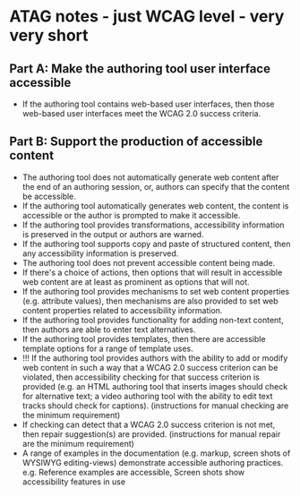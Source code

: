 # ATAG notes - just WCAG level - very very short

## Part A: Make the authoring tool user interface accessible

- If the authoring tool contains web-based user interfaces, then those web-based user interfaces meet the WCAG 2.0 success criteria.

## Part B: Support the production of accessible content

- The authoring tool does not automatically generate web content after the end of an authoring session, or, authors can specify that the content be accessible.
- If the authoring tool automatically generates web content, the content is accessible or the author is prompted to make it accessible.
- If the authoring tool provides transformations, accessibility information is preserved in the output or authors are warned.
- If the authoring tool supports copy and paste of structured content, then any accessibility information is preserved.
- The authoring tool does not prevent accessible content being made.
- If there's a choice of actions, then options that will result in accessible web content are at least as prominent as options that will not.
- If the authoring tool provides mechanisms to set web content properties (e.g. attribute values), then mechanisms are also provided to set web content properties related to accessibility information.
- If the authoring tool provides functionality for adding non-text content, then authors are able to enter text alternatives.
- If the authoring tool provides templates, then there are accessible template options for a range of template uses.
- !!! If the authoring tool provides authors with the ability to add or modify web content in such a way that a WCAG 2.0 success criterion can be violated, then accessibility checking for that success criterion is provided (e.g. an HTML authoring tool that inserts images should check for alternative text; a video authoring tool with the ability to edit text tracks should check for captions). (instructions for manual checking are the minimum requirement)
- If checking can detect that a WCAG 2.0 success criterion is not met, then repair suggestion(s) are provided. (instructions for manual repair are the minimum requirement)
- A range of examples in the documentation (e.g. markup, screen shots of WYSIWYG editing-views) demonstrate accessible authoring practices. e.g. Reference examples are accessible, Screen shots show accessibility features in use
